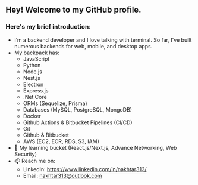 ## Hey! Welcome to my GitHub profile.
### Here's my brief introduction:

- I’m a backend developer and I love talking with terminal. So far, I've built numerous backends for web, mobile, and desktop apps.
- My backpack has:
  - JavaScript
  - Python
  - Node.js
  - Nest.js
  - Electron
  - Express.js
  - .Net Core
  - ORMs (Sequelize, Prisma)
  - Databases (MySQL, PostgreSQL, MongoDB)
  - Docker
  - Github Actions & Bitbucket Pipelines (CI/CD)
  - Git
  - Github & Bitbucket
  - AWS (EC2, ECR, RDS, S3, IAM)
- 🌱 My learning bucket (React.js/Next.js, Advance Networking, Web Security)
- 📫 Reach me on:
  - LinkedIn: https://www.linkedin.com/in/nakhtar313/
  - Email: nakhtar313@outlook.com
